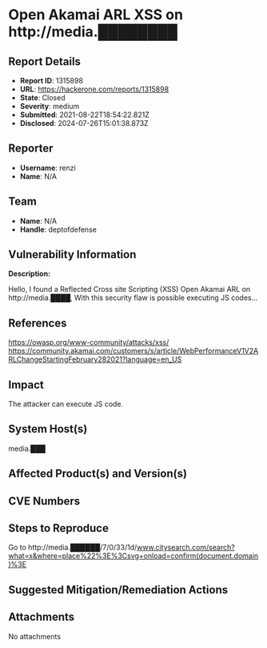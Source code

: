 # Open Akamai ARL XSS on http://media.████████

## Report Details
- **Report ID**: 1315898
- **URL**: https://hackerone.com/reports/1315898
- **State**: Closed
- **Severity**: medium
- **Submitted**: 2021-08-22T18:54:22.821Z
- **Disclosed**: 2024-07-26T15:01:38.873Z

## Reporter
- **Username**: renzi
- **Name**: N/A

## Team
- **Name**: N/A
- **Handle**: deptofdefense

## Vulnerability Information
**Description:**

Hello,
I found a Reflected Cross site Scripting (XSS) Open Akamai ARL on  http://media.████, With this security flaw is possible executing JS codes...

## References
https://owasp.org/www-community/attacks/xss/
https://community.akamai.com/customers/s/article/WebPerformanceV1V2ARLChangeStartingFebruary282021?language=en_US

## Impact

The attacker can execute JS code.

## System Host(s)
media.███

## Affected Product(s) and Version(s)


## CVE Numbers


## Steps to Reproduce
Go to http://media.██████/7/0/33/1d/www.citysearch.com/search?what=x&where=place%22%3E%3Csvg+onload=confirm(document.domain)%3E

## Suggested Mitigation/Remediation Actions




## Attachments
No attachments
